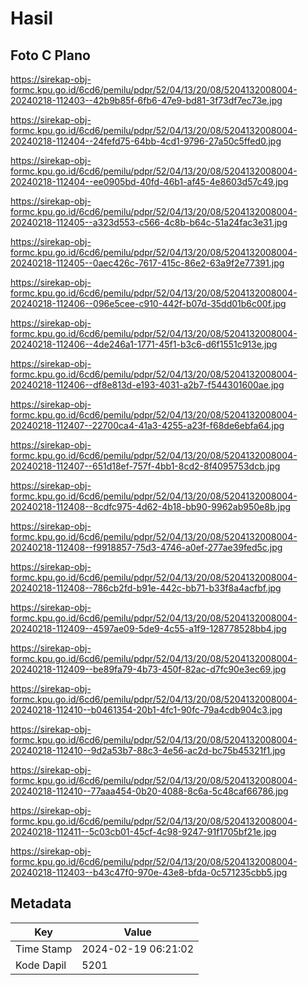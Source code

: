 # Hasil

## Foto C Plano

https://sirekap-obj-formc.kpu.go.id/6cd6/pemilu/pdpr/52/04/13/20/08/5204132008004-20240218-112403--42b9b85f-6fb6-47e9-bd81-3f73df7ec73e.jpg

https://sirekap-obj-formc.kpu.go.id/6cd6/pemilu/pdpr/52/04/13/20/08/5204132008004-20240218-112404--24fefd75-64bb-4cd1-9796-27a50c5ffed0.jpg

https://sirekap-obj-formc.kpu.go.id/6cd6/pemilu/pdpr/52/04/13/20/08/5204132008004-20240218-112404--ee0905bd-40fd-46b1-af45-4e8603d57c49.jpg

https://sirekap-obj-formc.kpu.go.id/6cd6/pemilu/pdpr/52/04/13/20/08/5204132008004-20240218-112405--a323d553-c566-4c8b-b64c-51a24fac3e31.jpg

https://sirekap-obj-formc.kpu.go.id/6cd6/pemilu/pdpr/52/04/13/20/08/5204132008004-20240218-112405--0aec426c-7617-415c-86e2-63a9f2e77391.jpg

https://sirekap-obj-formc.kpu.go.id/6cd6/pemilu/pdpr/52/04/13/20/08/5204132008004-20240218-112406--096e5cee-c910-442f-b07d-35dd01b6c00f.jpg

https://sirekap-obj-formc.kpu.go.id/6cd6/pemilu/pdpr/52/04/13/20/08/5204132008004-20240218-112406--4de246a1-1771-45f1-b3c6-d6f1551c913e.jpg

https://sirekap-obj-formc.kpu.go.id/6cd6/pemilu/pdpr/52/04/13/20/08/5204132008004-20240218-112406--df8e813d-e193-4031-a2b7-f544301600ae.jpg

https://sirekap-obj-formc.kpu.go.id/6cd6/pemilu/pdpr/52/04/13/20/08/5204132008004-20240218-112407--22700ca4-41a3-4255-a23f-f68de6ebfa64.jpg

https://sirekap-obj-formc.kpu.go.id/6cd6/pemilu/pdpr/52/04/13/20/08/5204132008004-20240218-112407--651d18ef-757f-4bb1-8cd2-8f4095753dcb.jpg

https://sirekap-obj-formc.kpu.go.id/6cd6/pemilu/pdpr/52/04/13/20/08/5204132008004-20240218-112408--8cdfc975-4d62-4b18-bb90-9962ab950e8b.jpg

https://sirekap-obj-formc.kpu.go.id/6cd6/pemilu/pdpr/52/04/13/20/08/5204132008004-20240218-112408--f9918857-75d3-4746-a0ef-277ae39fed5c.jpg

https://sirekap-obj-formc.kpu.go.id/6cd6/pemilu/pdpr/52/04/13/20/08/5204132008004-20240218-112408--786cb2fd-b91e-442c-bb71-b33f8a4acfbf.jpg

https://sirekap-obj-formc.kpu.go.id/6cd6/pemilu/pdpr/52/04/13/20/08/5204132008004-20240218-112409--4597ae09-5de9-4c55-a1f9-128778528bb4.jpg

https://sirekap-obj-formc.kpu.go.id/6cd6/pemilu/pdpr/52/04/13/20/08/5204132008004-20240218-112409--be89fa79-4b73-450f-82ac-d7fc90e3ec69.jpg

https://sirekap-obj-formc.kpu.go.id/6cd6/pemilu/pdpr/52/04/13/20/08/5204132008004-20240218-112410--b0461354-20b1-4fc1-90fc-79a4cdb904c3.jpg

https://sirekap-obj-formc.kpu.go.id/6cd6/pemilu/pdpr/52/04/13/20/08/5204132008004-20240218-112410--9d2a53b7-88c3-4e56-ac2d-bc75b45321f1.jpg

https://sirekap-obj-formc.kpu.go.id/6cd6/pemilu/pdpr/52/04/13/20/08/5204132008004-20240218-112410--77aaa454-0b20-4088-8c6a-5c48caf66786.jpg

https://sirekap-obj-formc.kpu.go.id/6cd6/pemilu/pdpr/52/04/13/20/08/5204132008004-20240218-112411--5c03cb01-45cf-4c98-9247-91f1705bf21e.jpg

https://sirekap-obj-formc.kpu.go.id/6cd6/pemilu/pdpr/52/04/13/20/08/5204132008004-20240218-112403--b43c47f0-970e-43e8-bfda-0c571235cbb5.jpg


## Metadata

| Key        | Value               |
| ---------- | ------------------- |
| Time Stamp | 2024-02-19 06:21:02 |
| Kode Dapil | 5201                |



